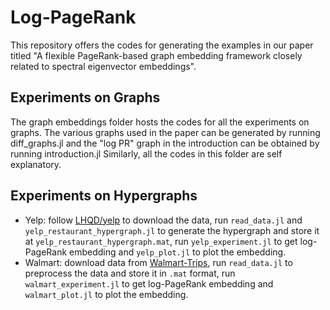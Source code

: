 # Log-PageRank
This repository offers the codes for generating the examples in our paper titled "A flexible PageRank-based graph embedding framework closely 
related to spectral eigenvector embeddings".

## Experiments on Graphs
The graph embeddings folder hosts the codes for all the experiments on graphs. The various graphs used in the paper can be generated by running 
diff_graphs.jl and the "log PR" graph in the introduction can be obtained by running introduction.jl
Similarly, all the codes in this folder are self explanatory.

## Experiments on Hypergraphs
<!--- For the hypergraph emebddings, we offer the codes for contact-primary-school dataset and the yelp dataset. The necessary data is hosted at the
references mentioned in the paper. After obtaining the data, the file read_data.jl should be run first which will produce the .mat file. This file 
is used by smalltest.jl to produce the pictures in the paper. --->

- Yelp: follow [LHQD/yelp](https://github.com/MengLiuPurdue/LHQD/tree/main/yelp_local_algorithms) to download the data, run `read_data.jl` and `yelp_restaurant_hypergraph.jl` to generate the hypergraph and store it at `yelp_restaurant_hypergraph.mat`, run `yelp_experiment.jl` to get log-PageRank embedding and `yelp_plot.jl` to plot the embedding.
- Walmart: download data from [Walmart-Trips](https://www.cs.cornell.edu/~arb/data/walmart-trips/), run `read_data.jl` to preprocess the data and store it in `.mat` format, run `walmart_experiment.jl` to get log-PageRank embedding and `walmart_plot.jl` to plot the embedding.



